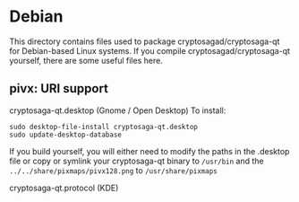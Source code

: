 
Debian
====================
This directory contains files used to package cryptosagad/cryptosaga-qt
for Debian-based Linux systems. If you compile cryptosagad/cryptosaga-qt yourself, there are some useful files here.

## pivx: URI support ##


cryptosaga-qt.desktop  (Gnome / Open Desktop)
To install:

	sudo desktop-file-install cryptosaga-qt.desktop
	sudo update-desktop-database

If you build yourself, you will either need to modify the paths in
the .desktop file or copy or symlink your cryptosaga-qt binary to `/usr/bin`
and the `../../share/pixmaps/pivx128.png` to `/usr/share/pixmaps`

cryptosaga-qt.protocol (KDE)

